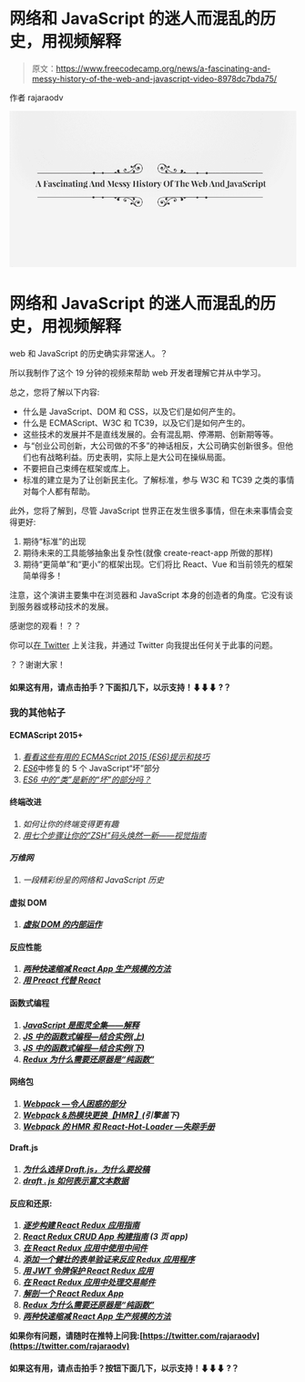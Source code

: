 # 网络和 JavaScript 的迷人而混乱的历史，用视频解释

> 原文：<https://www.freecodecamp.org/news/a-fascinating-and-messy-history-of-the-web-and-javascript-video-8978dc7bda75/>

作者 rajaraodv

![1*DP-EDtA_Ii80f2RaqO9H9Q](img/13dee81e71055ebfd3ea1101e124186d.png)

# 网络和 JavaScript 的迷人而混乱的历史，用视频解释

web 和 JavaScript 的历史确实非常迷人。？

所以我制作了这个 19 分钟的视频来帮助 web 开发者理解它并从中学习。

总之，您将了解以下内容:

*   什么是 JavaScript、DOM 和 CSS，以及它们是如何产生的。
*   什么是 ECMAScript、W3C 和 TC39，以及它们是如何产生的。
*   这些技术的发展并不是直线发展的。会有混乱期、停滞期、创新期等等。
*   与“创业公司创新，大公司做的不多”的神话相反，大公司确实创新很多。但他们也有战略利益。历史表明，实际上是大公司在操纵局面。
*   不要把自己束缚在框架或库上。
*   标准的建立是为了让创新民主化。了解标准，参与 W3C 和 TC39 之类的事情对每个人都有帮助。

此外，您将了解到，尽管 JavaScript 世界正在发生很多事情，但在未来事情会变得更好:

1.  期待“标准”的出现
2.  期待未来的工具能够抽象出复杂性(就像 create-react-app 所做的那样)
3.  期待“更简单”和“更小”的框架出现。它们将比 React、Vue 和当前领先的框架简单得多！

注意，这个演讲主要集中在浏览器和 JavaScript 本身的创造者的角度。它没有谈到服务器或移动技术的发展。

感谢您的观看！？？

你可以[在 Twitter](https://www.twitter.com/rajaraodv) 上关注我，并通过 Twitter 向我提出任何关于此事的问题。

？？谢谢大家！

#### 如果这有用，请点击拍手？下面扣几下，以示支持！⬇⬇⬇ ?？

### 我的其他帖子

#### ECMAScript 2015+

1.  [*看看这些有用的 ECMAScript 2015 (ES6)提示和技巧*](https://medium.freecodecamp.org/check-out-these-useful-ecmascript-2015-es6-tips-and-tricks-6db105590377)
2.  [*ES6*](https://medium.com/@rajaraodv/5-javascript-bad-parts-that-are-fixed-in-es6-c7c45d44fd81#.7e2s6cghy)中修复的 5 个 JavaScript“坏”部分
3.  [*ES6 中的“类”是新的“坏”的部分吗？*](https://medium.com/@rajaraodv/is-class-in-es6-the-new-bad-part-6c4e6fe1ee65#.4hqgpj2uv)

#### 终端改进

1.  [](https://medium.freecodecamp.org/jazz-up-your-bash-terminal-a-step-by-step-guide-with-pictures-80267554cb22)*如何让你的终端变得更有趣*
2.  *[*用七个步骤让你的“ZSH”码头焕然一新——视觉指南*](https://medium.freecodecamp.org/jazz-up-your-zsh-terminal-in-seven-steps-a-visual-guide-e81a8fd59a38)*

#### *万维网*

1.  *[](https://medium.freecodecamp.org/a-fascinating-and-messy-history-of-the-web-and-javascript-video-8978dc7bda75)*一段精彩纷呈的网络和 JavaScript 历史**

#### **虚拟 DOM**

1.  **[*虚拟 DOM 的内部运作*](https://medium.com/@rajaraodv/the-inner-workings-of-virtual-dom-666ee7ad47cf)**

#### **反应性能**

1.  **[*两种快速缩减 React App 生产规模的方法*](https://medium.com/@rajaraodv/two-quick-ways-to-reduce-react-apps-size-in-production-82226605771a#.6lepbl7ae)**
2.  **[*用 Preact 代替 React*](https://medium.com/@rajaraodv/using-preact-instead-of-react-70f40f53107c#.7fzp0lyo3)**

#### **函数式编程**

1.  **[*JavaScript 是图灵全集——解释*](https://medium.com/@rajaraodv/javascript-is-turing-complete-explained-41a34287d263#.6t0b2w66p)**
2.  **[*JS 中的函数式编程—结合实例(上)*](https://medium.com/@rajaraodv/functional-programming-in-js-with-practical-examples-part-1-87c2b0dbc276#.fbgrmoa7g)**
3.  **[*JS 中的函数式编程—结合实例(下)*](https://medium.freecodecamp.org/functional-programming-in-js-with-practical-examples-part-2-429d2e8ccc9e)**
4.  **[*Redux 为什么需要还原器是“纯函数”*](https://medium.com/@rajaraodv/why-redux-needs-reducers-to-be-pure-functions-d438c58ae468#.bntrywxrf)**

#### **网络包**

1.  **[*Webpack —令人困惑的部分*](https://medium.com/@rajaraodv/webpack-the-confusing-parts-58712f8fcad9#.6ot6deo2b)**
2.  **[*Webpack &热模块更换【HMR】*](https://medium.com/@rajaraodv/webpack-hot-module-replacement-hmr-e756a726a07#.y667mx4lg)*(引擎盖下)***
3.  **[*Webpack 的 HMR 和 React-Hot-Loader —失踪手册*](https://medium.com/@rajaraodv/webpacks-hmr-react-hot-loader-the-missing-manual-232336dc0d96#.fbb1e7ehl)**

#### **Draft.js**

1.  **[*为什么选择 Draft.js，为什么要投稿*](https://medium.com/@rajaraodv/why-draft-js-and-why-you-should-contribute-460c4a69e6c8#.jp1tsvsqc)**
2.  **[*draft . js 如何表示富文本数据*](https://medium.com/@rajaraodv/how-draft-js-represents-rich-text-data-eeabb5f25cf2#.hh0ue85lo)**

#### **反应和还原:**

1.  **[*逐步构建 React Redux 应用指南*](https://medium.com/@rajaraodv/step-by-step-guide-to-building-react-redux-apps-using-mocks-48ca0f47f9a#.s7zsgq3u1)**
2.  **[*React Redux CRUD App 构建指南*](https://medium.com/@rajaraodv/a-guide-for-building-a-react-redux-crud-app-7fe0b8943d0f#.g99gruhdz) *(3 页 app)***
3.  **[*在 React Redux 应用中使用中间件*](https://medium.com/@rajaraodv/using-middlewares-in-react-redux-apps-f7c9652610c6#.oentrjqpj)**
4.  **[*添加一个健壮的表单验证来反应 Redux 应用程序*](https://medium.com/@rajaraodv/adding-a-robust-form-validation-to-react-redux-apps-616ca240c124#.jq013tkr1)**
5.  **[*用 JWT 令牌保护 React Redux 应用*](https://medium.com/@rajaraodv/securing-react-redux-apps-with-jwt-tokens-fcfe81356ea0#.xci6o9s6w)**
6.  **[*在 React Redux 应用中处理交易邮件*](https://medium.com/@rajaraodv/handling-transactional-emails-in-react-redux-apps-8b1134748f76#.a24nenmnt)**
7.  **[*解剖一个 React Redux App*](https://medium.com/@rajaraodv/the-anatomy-of-a-react-redux-app-759282368c5a#.7wwjs8eqo)**
8.  **[*Redux 为什么需要还原器是“纯函数”*](https://medium.com/@rajaraodv/why-redux-needs-reducers-to-be-pure-functions-d438c58ae468#.bntrywxrf)**
9.  **[*两种快速缩减 React App 生产规模的方法*](https://medium.com/@rajaraodv/two-quick-ways-to-reduce-react-apps-size-in-production-82226605771a#.6lepbl7ae)**

**如果你有问题，请随时在推特上问我:[https://twitter.com/rajaraodv](https://twitter.com/rajaraodv)**

#### **如果这有用，请点击拍手？按钮下面几下，以示支持！⬇⬇⬇ ?？**